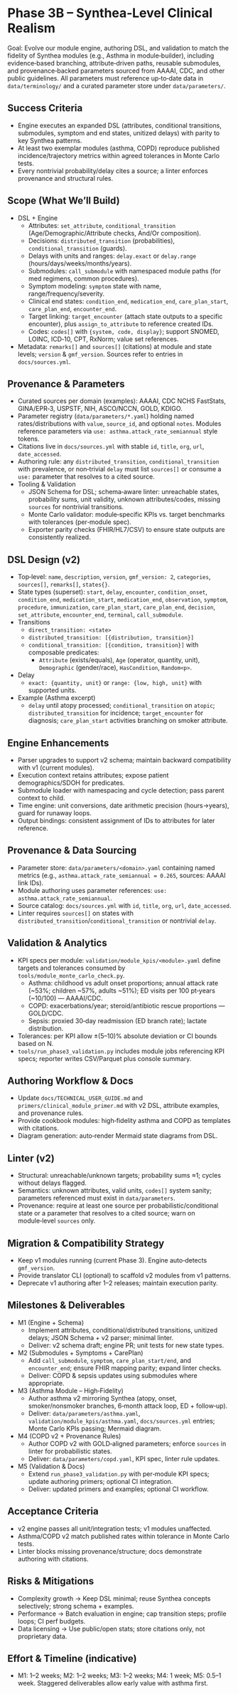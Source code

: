 # Phase 3B – Synthea‑Level Clinical Realism

Goal: Evolve our module engine, authoring DSL, and validation to match the fidelity of Synthea modules (e.g., Asthma in module‑builder), including evidence‑based branching, attribute‑driven paths, reusable submodules, and provenance‑backed parameters sourced from AAAAI, CDC, and other public guidelines. All parameters must reference up‑to‑date data in `data/terminology/` and a curated parameter store under `data/parameters/`.

## Success Criteria
- Engine executes an expanded DSL (attributes, conditional transitions, submodules, symptom and end states, unitized delays) with parity to key Synthea patterns.
- At least two exemplar modules (asthma, COPD) reproduce published incidence/trajectory metrics within agreed tolerances in Monte Carlo tests.
- Every nontrivial probability/delay cites a source; a linter enforces provenance and structural rules.

## Scope (What We’ll Build)
- DSL + Engine
  - Attributes: `set_attribute`, `conditional_transition` (Age/Demographic/Attribute checks, And/Or composition).
  - Decisions: `distributed_transition` (probabilities), `conditional_transition` (guards).
  - Delays with units and ranges: `delay.exact` or `delay.range` (hours/days/weeks/months/years).
  - Submodules: `call_submodule` with namespaced module paths (for med regimens, common procedures).
  - Symptom modeling: `symptom` state with name, range/frequency/severity.
  - Clinical end states: `condition_end`, `medication_end`, `care_plan_start`, `care_plan_end`, `encounter_end`.
  - Target linking: `target_encounter` (attach state outputs to a specific encounter), plus `assign_to_attribute` to reference created IDs.
  - Codes: `codes[]` with `{system, code, display}`; support SNOMED, LOINC, ICD‑10, CPT, RxNorm; value set references.
- Metadata: `remarks[]` and `sources[]` (citations) at module and state levels; `version` & `gmf_version`. Sources refer to entries in `docs/sources.yml`.
## Provenance & Parameters
- Curated sources per domain (examples): AAAAI, CDC NCHS FastStats, GINA/EPR‑3, USPSTF, NIH, ASCO/NCCN, GOLD, KDIGO.
- Parameter registry (`data/parameters/*.yaml`) holding named rates/distributions with `value`, `source_id`, and optional `notes`. Modules reference parameters via `use: asthma.attack_rate_semiannual` style tokens.
- Citations live in `docs/sources.yml` with stable `id`, `title`, `org`, `url`, `date_accessed`.
- Authoring rule: any `distributed_transition`, `conditional_transition` with prevalence, or non‑trivial `delay` must list `sources[]` or consume a `use:` parameter that resolves to a cited source.
- Tooling & Validation
  - JSON Schema for DSL; schema‑aware linter: unreachable states, probability sums, unit validity, unknown attributes/codes, missing `sources` for nontrivial transitions.
  - Monte Carlo validator: module‑specific KPIs vs. target benchmarks with tolerances (per‑module spec).
  - Exporter parity checks (FHIR/HL7/CSV) to ensure state outputs are consistently realized.

## DSL Design (v2)
- Top‑level: `name`, `description`, `version`, `gmf_version: 2`, `categories`, `sources[]`, `remarks[]`, `states{}`.
- State types (superset): `start`, `delay`, `encounter`, `condition_onset`, `condition_end`, `medication_start`, `medication_end`, `observation`, `symptom`, `procedure`, `immunization`, `care_plan_start`, `care_plan_end`, `decision`, `set_attribute`, `encounter_end`, `terminal`, `call_submodule`.
- Transitions
  - `direct_transition: <state>`
  - `distributed_transition: [{distribution, transition}]`
  - `conditional_transition: [{condition, transition}]` with composable predicates:
    - `Attribute` (exists/equals), `Age` (operator, quantity, unit), `Demographic` (gender/race), `HasCondition`, `Random<p>`.
- Delay
  - `exact: {quantity, unit}` or `range: {low, high, unit}` with supported units.
- Example (Asthma excerpt)
  - `delay` until atopy processed; `conditional_transition` on `atopic`; `distributed_transition` for incidence; `target_encounter` for diagnosis; `care_plan_start` activities branching on smoker attribute.

## Engine Enhancements
- Parser upgrades to support v2 schema; maintain backward compatibility with v1 (current modules).
- Execution context retains attributes; expose patient demographics/SDOH for predicates.
- Submodule loader with namespacing and cycle detection; pass parent context to child.
- Time engine: unit conversions, date arithmetic precision (hours→years), guard for runaway loops.
- Output bindings: consistent assignment of IDs to attributes for later reference.

## Provenance & Data Sourcing
- Parameter store: `data/parameters/<domain>.yaml` containing named metrics (e.g., `asthma.attack_rate_semiannual = 0.265`, sources: AAAAI link IDs).
- Module authoring uses parameter references: `use: asthma.attack_rate_semiannual`.
- Source catalog: `docs/sources.yml` with `id`, `title`, `org`, `url`, `date_accessed`.
- Linter requires `sources[]` on states with `distributed_transition`/`conditional_transition` or nontrivial `delay`.

## Validation & Analytics
- KPI specs per module: `validation/module_kpis/<module>.yaml` define targets and tolerances consumed by `tools/module_monte_carlo_check.py`.
  - Asthma: childhood vs adult onset proportions; annual attack rate (~53%; children ~57%, adults ~51%); ED visits per 100 pt‑years (~10/100) — AAAAI/CDC.
  - COPD: exacerbations/year; steroid/antibiotic rescue proportions — GOLD/CDC.
  - Sepsis: proxied 30‑day readmission (ED branch rate); lactate distribution.
- Tolerances: per KPI allow ±(5–10)% absolute deviation or CI bounds based on N.
- `tools/run_phase3_validation.py` includes module jobs referencing KPI specs; reporter writes CSV/Parquet plus console summary.

## Authoring Workflow & Docs
- Update `docs/TECHNICAL_USER_GUIDE.md` and `primers/clinical_module_primer.md` with v2 DSL, attribute examples, and provenance rules.
- Provide cookbook modules: high‑fidelity asthma and COPD as templates with citations.
- Diagram generation: auto‑render Mermaid state diagrams from DSL.

## Linter (v2)
- Structural: unreachable/unknown targets; probability sums ≈1; cycles without delays flagged.
- Semantics: unknown attributes, valid units, `codes[]` system sanity; parameters referenced must exist in `data/parameters`.
- Provenance: require at least one source per probabilistic/conditional state or a parameter that resolves to a cited source; warn on module‑level `sources` only.

## Migration & Compatibility Strategy
- Keep v1 modules running (current Phase 3). Engine auto‑detects `gmf_version`.
- Provide translator CLI (optional) to scaffold v2 modules from v1 patterns.
- Deprecate v1 authoring after 1–2 releases; maintain execution parity.

## Milestones & Deliverables
- M1 (Engine + Schema)
  - Implement attributes, conditional/distributed transitions, unitized delays; JSON Schema + v2 parser; minimal linter.
  - Deliver: v2 schema draft; engine PR; unit tests for new state types.
- M2 (Submodules + Symptoms + CarePlan)
  - Add `call_submodule`, `symptom`, `care_plan_start/end`, and `encounter_end`; ensure FHIR mapping parity; expand linter checks.
  - Deliver: COPD & sepsis updates using submodules where appropriate.
- M3 (Asthma Module – High‑Fidelity)
  - Author asthma v2 mirroring Synthea (atopy, onset, smoker/nonsmoker branches, 6‑month attack loop, ED + follow‑up).
  - Deliver: `data/parameters/asthma.yaml`, `validation/module_kpis/asthma.yaml`, `docs/sources.yml` entries; Monte Carlo KPIs passing; Mermaid diagram.
- M4 (COPD v2 + Provenance Rules)
  - Author COPD v2 with GOLD‑aligned parameters; enforce `sources` in linter for probabilistic states.
  - Deliver: `data/parameters/copd.yaml`, KPI spec, linter rule updates.
- M5 (Validation & Docs)
  - Extend `run_phase3_validation.py` with per‑module KPI specs; update authoring primers; optional CI integration.
  - Deliver: updated primers and examples; optional CI workflow.

## Acceptance Criteria
- v2 engine passes all unit/integration tests; v1 modules unaffected.
- Asthma/COPD v2 match published rates within tolerance in Monte Carlo tests.
- Linter blocks missing provenance/structure; docs demonstrate authoring with citations.

## Risks & Mitigations
- Complexity growth → Keep DSL minimal; reuse Synthea concepts selectively; strong schema + examples.
- Performance → Batch evaluation in engine; cap transition steps; profile loops; CI perf budgets.
- Data licensing → Use public/open stats; store citations only, not proprietary data.

## Effort & Timeline (indicative)
- M1: 1–2 weeks; M2: 1–2 weeks; M3: 1–2 weeks; M4: 1 week; M5: 0.5–1 week. Staggered deliverables allow early value with asthma first.
